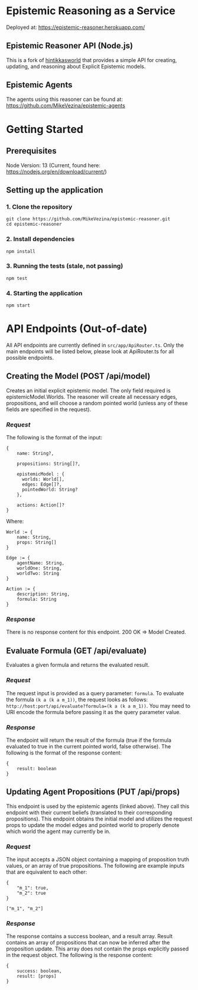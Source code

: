 # Epistemic Reasoning as a Service
Deployed at: https://epistemic-reasoner.herokuapp.com/



## Epistemic Reasoner API (Node.js)
This is a fork of [hintikkasworld](https://gitlab.inria.fr/fschwarz/hintikkasworld) that provides a simple API for 
creating, updating, and reasoning about Explicit Epistemic models.

## Epistemic Agents
The agents using this reasoner can be found at: https://github.com/MikeVezina/epistemic-agents

# Getting Started
## Prerequisites
Node Version: 13 (Current, found here: https://nodejs.org/en/download/current/)

## Setting up the application
### 1. Clone the repository
```
git clone https://github.com/MikeVezina/epistemic-reasoner.git
cd epistemic-reasoner
```

### 2. Install dependencies
```
npm install
```

### 3. Running the tests (stale, not passing)
```
npm test
```

### 4. Starting the application
```
npm start
```

# API Endpoints (Out-of-date)
All API endpoints are currently defined in `src/app/ApiRouter.ts`. 
Only the main endpoints will be listed below, please look at ApiRouter.ts for all possible endpoints.

## Creating the Model (POST /api/model)
Creates an initial explicit epistemic model. The only field required is epistemicModel.Worlds. 
The reasoner will create all necessary edges, propositions, and will choose a random pointed world 
(unless any of these fields are specified in the request).
 
### *Request*
The following is the format of the input:

```
{
    name: String?,

    propositions: String[]?,

    epistemicModel : {
      worlds: World[],
      edges: Edge[]?,
      pointedWorld: String?
    },

    actions: Action[]?
}
```
Where:
```
World := {
    name: String,
    props: String[]
}

Edge := {
    agentName: String,
    worldOne: String,
    worldTwo: String
}

Action := {
    description: String,
    formula: String
}
```

### *Response*
There is no response content for this endpoint.
200 OK => Model Created. 

## Evaluate Formula (GET /api/evaluate)
Evaluates a given formula and returns the evaluated result.
### *Request*
The request input is provided as a query parameter: `formula`.
To evaluate the formula `(k a (k a m_1))`, the request looks as follows:
`http://host:port/api/evaluate?formula=(k a (k a m_1))`. You may need to URI encode
the formula before passing it as the query parameter value. 

### *Response*
The endpoint will return the result of the formula 
(true if the formula evaluated to true in the current pointed world, false otherwise).
The following is the format of the response content:
```
{
    result: boolean 
}
```

## Updating Agent Propositions (PUT /api/props)
This endpoint is used by the epistemic agents (linked above). 
They call this endpoint with their current beliefs (translated to their corresponding propositions).
This endpoint obtains the initial model and utilizes the request props to 
update the model edges and pointed world to properly denote which world the agent may currently be in.
   
### *Request*
The input accepts a JSON object containing a mapping of proposition truth values, or an array of true propositions. 
The following are example inputs that are equivalent to each other:
```
{
    "m_1": true,
    "m_2": true
}
```

```["m_1", "m_2"]```

### *Response*
The response contains a success boolean, and a result array.
Result contains an array of propositions that can now be inferred after the proposition update. 
This array does not contain the props explicitly passed in the request object.
The following is the response content:
```
{
    success: boolean,
    result: [props]
}
```
